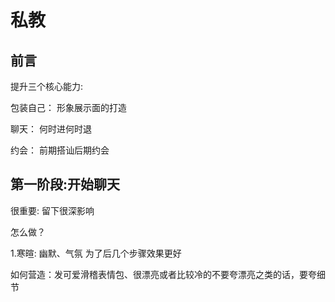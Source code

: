 # 私教

## 前言

提升三个核心能力:

包装自己： 形象展示面的打造

聊天： 何时进何时退

约会： 前期搭讪后期约会


## 第一阶段:开始聊天

很重要: 留下很深影响

怎么做？

1.寒暄: 幽默、气氛 为了后几个步骤效果更好

如何营造：发可爱滑稽表情包、很漂亮或者比较冷的不要夸漂亮之类的话，要夸细节

